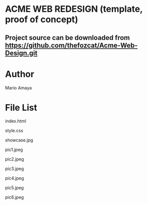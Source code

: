 ACME WEB REDESIGN (template, proof of concept)
===

Project source can be downloaded from https://github.com/thefozcat/Acme-Web-Design.git
---

Author
===
Mario Amaya


File List
===
index.html

style.css

showcase.jpg

pic1.jpeg

pic2.jpeg

pic3.jpeg

pic4.jpeg

pic5.jpeg

pic6.jpeg
